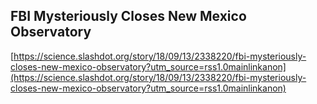 ## FBI Mysteriously Closes New Mexico Observatory
  
  [https://science.slashdot.org/story/18/09/13/2338220/fbi-mysteriously-closes-new-mexico-observatory?utm_source=rss1.0mainlinkanon](https://science.slashdot.org/story/18/09/13/2338220/fbi-mysteriously-closes-new-mexico-observatory?utm_source=rss1.0mainlinkanon)